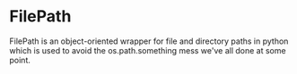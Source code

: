 
FilePath
========

FilePath is an object-oriented wrapper for file and directory paths in 
python which is used to avoid the os.path.something mess we've all done
at some point.

